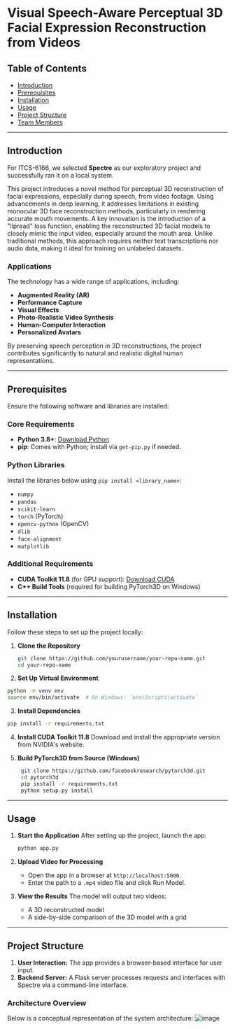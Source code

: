 # **Visual Speech-Aware Perceptual 3D Facial Expression Reconstruction from Videos**

## **Table of Contents**
- [Introduction](#introduction)
- [Prerequisites](#prerequisites)
- [Installation](#installation)
- [Usage](#usage)
- [Project Structure](#project-structure)
- [Team Members](#team-members)

---

## **Introduction**
For ITCS-6166, we selected **Spectre** as our exploratory project and successfully ran it on a local system.

This project introduces a novel method for perceptual 3D reconstruction of facial expressions, especially during speech, from video footage. Using advancements in deep learning, it addresses limitations in existing monocular 3D face reconstruction methods, particularly in rendering accurate mouth movements. A key innovation is the introduction of a "lipread" loss function, enabling the reconstructed 3D facial models to closely mimic the input video, especially around the mouth area. Unlike traditional methods, this approach requires neither text transcriptions nor audio data, making it ideal for training on unlabeled datasets.

### **Applications**  
The technology has a wide range of applications, including:
- **Augmented Reality (AR)**  
- **Performance Capture**  
- **Visual Effects**  
- **Photo-Realistic Video Synthesis**  
- **Human-Computer Interaction**  
- **Personalized Avatars**  

By preserving speech perception in 3D reconstructions, the project contributes significantly to natural and realistic digital human representations.

---

## **Prerequisites**

Ensure the following software and libraries are installed:

### **Core Requirements**
- **Python 3.8+**: [Download Python](https://www.python.org/)
- **pip**: Comes with Python; install via `get-pip.py` if needed.

### **Python Libraries**
Install the libraries below using `pip install <library_name>`:
- `numpy`
- `pandas`
- `scikit-learn`
- `torch` (PyTorch)
- `opencv-python` (OpenCV)
- `dlib`
- `face-alignment`
- `matplotlib`

### **Additional Requirements**
- **CUDA Toolkit 11.8** (for GPU support): [Download CUDA](https://developer.nvidia.com/cuda-downloads)
- **C++ Build Tools** (required for building PyTorch3D on Windows)

---

## **Installation**

Follow these steps to set up the project locally:

1. **Clone the Repository**  
   ```bash
   git clone https://github.com/yourusername/your-repo-name.git
   cd your-repo-name
   ```

2.  **Set Up Virtual Environment**
   ```bash
  python -m venv env
  source env/bin/activate  # On Windows: `env\Scripts\activate`
  ```

3. **Install Dependencies**
  ```bash
  pip install -r requirements.txt
  ```

4. **Install CUDA Toolkit 11.8**
  Download and install the appropriate version from NVIDIA's website.

5. **Build PyTorch3D from Source (Windows)**
   ```bash
    git clone https://github.com/facebookresearch/pytorch3d.git
    cd pytorch3d
    pip install -r requirements.txt
    python setup.py install
   ```

---

## **Usage**

1. **Start the Application**
   After setting up the project, launch the app:
   ```bash
   python app.py
   ```

2. **Upload Video for Processing**
   - Open the app in a browser at `http://localhost:5000`.
   - Enter the path to a `.mp4` video file and click Run Model.
  
3. **View the Results**
   The model will output two videos:
   - A 3D reconstructed model
   - A side-by-side comparison of the 3D model with a grid
  
---

## **Project Structure**

1. **User Interaction:** The app provides a browser-based interface for user input.
2. **Backend Server:** A Flask server processes requests and interfaces with Spectre via a command-line interface.

### Architecture Overview
Below is a conceptual representation of the system architecture:
![image](https://github.com/user-attachments/assets/4ee8400a-d6ac-4ff9-a98c-3d4aaa845cb0)



  
